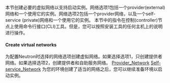 本节创建必要的虚拟网络以支持启动实例。网络选项1包括一个provider(external)网络和一个使用它的实例。网络选项2包括一个provider网络，以及一个self-service (private)网络和一个使用它的实例。
本节中的指令在控制(controller)节点上使用命令行接口(CLI)工具。但是，您可以按照安装工具的任何主机上的说明进行操作。
#### Create virtual networks
为配置Neutron时选择的网络选项创建虚拟网络。如果选择选项1，只创建提供者网络。如果选择选项2，创建提供者和自助服务网络。
[Provider_Network](./Provider_Network.md)
[Self-service_Network](./Self-service_Network.md)
为您的环境创建了适当的网络之后，您可以继续准备环境以启动实例。
